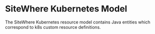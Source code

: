 # SiteWhere Kubernetes Model

The SiteWhere Kubernetes resource model contains Java entities which correspond
to k8s custom resource definitions.